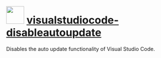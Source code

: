﻿# <img src="https://cdn.jsdelivr.net/gh/chocolatey/chocolatey-coreteampackages@db78e656a60aca25d4faddbe60721094609b846f/icons/visualstudiocode.png" width="48" height="48"/> [visualstudiocode-disableautoupdate](https://chocolatey.org/packages/visualstudiocode-disableautoupdate)

Disables the auto update functionality of Visual Studio Code.
